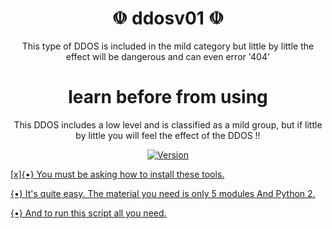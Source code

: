 <h1 align="center">
 ☫ ddosv01 ☫
</h1>
<p align="center">
This type of DDOS is included in the mild category  but little by little the effect will be dangerous and can even error '404'
</p>
<h1 align="center">
 learn before from using
</h1>
<p align="center">
This DDOS includes a low level and is classified as a mild group, but if little by little you will feel the effect of the DDOS !!
</p>
<p align="center">
	<a href="https://deno.land" target="_blank">
    	<img src="https://img.shields.io/badge/Version-0.1-7DCDE3?style=for-the-badge" alt="Version">
</p>
[x]{•} You must be asking how to install these tools.

{•} It's quite easy. The material you need is only 5 modules And Python 2.

{•} And to run this script all you need.

